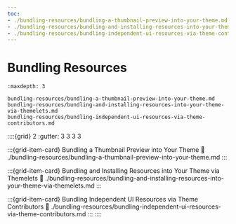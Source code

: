 ```yaml
---
toc:
- ./bundling-resources/bundling-a-thumbnail-preview-into-your-theme.md
- ./bundling-resources/bundling-and-installing-resources-into-your-theme-via-themelets.md
- ./bundling-resources/bundling-independent-ui-resources-via-theme-contributors.md
---
```

# Bundling Resources

```{toctree}
:maxdepth: 3

bundling-resources/bundling-a-thumbnail-preview-into-your-theme.md
bundling-resources/bundling-and-installing-resources-into-your-theme-via-themelets.md
bundling-resources/bundling-independent-ui-resources-via-theme-contributors.md
```

::::{grid} 2
:gutter: 3 3 3 3

:::{grid-item-card} Bundling a Thumbnail Preview into Your Theme
:link: ./bundling-resources/bundling-a-thumbnail-preview-into-your-theme.md
:::

:::{grid-item-card} Bundling and Installing Resources into Your Theme via Themelets
:link: ./bundling-resources/bundling-and-installing-resources-into-your-theme-via-themelets.md
:::

:::{grid-item-card} Bundling Independent UI Resources via Theme Contributors
:link: ./bundling-resources/bundling-independent-ui-resources-via-theme-contributors.md
:::
::::
